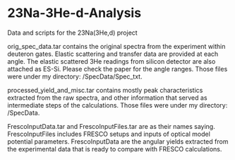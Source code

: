 # 23Na-3He-d-Analysis
Data and scripts for the 23Na(3He,d) project

orig_spec_data.tar contains the original spectra from the experiment within deuteron gates. Elastic scattering and transfer data are provided at each angle. The elastic scattered 3He readings from silicon detector are also attached as ES-Si. Please check the paper for the angle ranges. Those files were under my directory: /SpecData/Spec_txt.

processed_yield_and_misc.tar contains mostly peak characteristics extracted from the raw spectra, and other information that served as intermediate steps of the calculations. Those files were under my directory: /SpecData.

FrescoInputData.tar and FrescoInputFiles.tar are as their names saying. FrescoInputFiles includes FRESCO setups and inputs of optical model potential parameters. FrescoInputData are the angular yields extracted from the experimental data that is ready to compare with FRESCO calculations.
